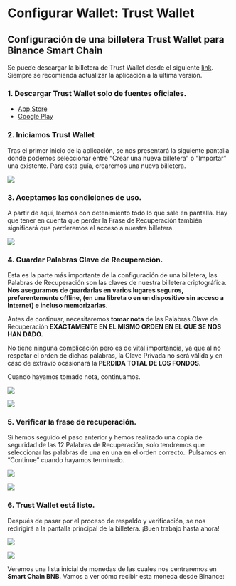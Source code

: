 # Configurar Wallet: Trust Wallet

## Configuración de una billetera Trust Wallet para Binance Smart Chain

Se puede descargar la billetera de Trust Wallet desde el siguiente [link](https://share.trustwallet.com/kuBobNL1Mab). Siempre se recomienda actualizar la aplicación a la última versión. 





### 1. Descargar Trust Wallet solo de fuentes oficiales.

* [App Store](https://apps.apple.com/app/trust-ethereum-wallet/id1288339409)
* [Google Play](https://play.google.com/store/apps/details?id=com.wallet.crypto.trustapp)

### 

### 2. Iniciamos Trust Wallet

Tras el primer inicio de la aplicación, se nos presentará la siguiente pantalla donde podemos seleccionar entre “Crear una nueva billetera” o “Importar” una existente. Para esta guía, crearemos una nueva billetera.



![](https://user-images.githubusercontent.com/79335891/108876340-6adddd00-75fe-11eb-8726-9d7b82e7ef48.png)

### 

### 3. Aceptamos las condiciones de uso.

A partir de aquí, leemos con detenimiento todo lo que sale en pantalla. Hay que tener en cuenta que perder la Frase de Recuperación también significará que perderemos el acceso a nuestra billetera.



![](https://user-images.githubusercontent.com/79335891/108876346-6b767380-75fe-11eb-8e60-0ad2168cbcf9.png)

### 

### 4. Guardar Palabras Clave de Recuperación.

Esta es la parte más importante de la configuración de una billetera, las Palabras de Recuperación son las claves de nuestra billetera criptográfica. **Nos aseguramos de guardarlas en varios lugares seguros, preferentemente offline, \(en una libreta o en un dispositivo sin acceso a Internet\) e incluso memorizarlas.**

Antes de continuar, necesitaremos **tomar nota** de las Palabras Clave de Recuperación **EXACTAMENTE EN EL MISMO ORDEN EN EL QUE SE NOS HAN DADO.**

No tiene ninguna complicación pero es de vital importancia, ya que al no respetar el orden de dichas palabras, la Clave Privada no será válida y en caso de extravío ocasionará la **PERDIDA TOTAL DE LOS FONDOS.**

Cuando hayamos tomado nota, continuamos.

![](https://user-images.githubusercontent.com/79335891/108876348-6c0f0a00-75fe-11eb-82ef-c52f4cd854bd.png)

![](https://user-images.githubusercontent.com/79335891/108876350-6c0f0a00-75fe-11eb-9f16-b690b89e08c0.png)

### 

### 5.    Verificar la frase de recuperación.

Si hemos seguido el paso anterior y hemos realizado una copia de seguridad de las 12 Palabras de Recuperación, solo tendremos que seleccionar las palabras de una en una en el orden correcto.. Pulsamos en “Continue” cuando hayamos terminado.



![](https://user-images.githubusercontent.com/79335891/108876351-6ca7a080-75fe-11eb-9307-c1411f2a99b9.png)

![](https://user-images.githubusercontent.com/79335891/108876353-6ca7a080-75fe-11eb-8b70-cf69ff6df103.png)

### 

### 6. Trust Wallet está listo.

Después de pasar por el proceso de respaldo y verificación, se nos redirigirá a la pantalla principal de la billetera. ¡Buen trabajo hasta ahora!  


 

![](https://user-images.githubusercontent.com/79335891/108876357-6d403700-75fe-11eb-9ba2-30c231cd9be2.png)

![](https://user-images.githubusercontent.com/79335891/108876359-6d403700-75fe-11eb-80f2-45b1dba7bf70.png)



Veremos una lista inicial de monedas de las cuales nos centraremos en **Smart Chain BNB**. Vamos a ver cómo recibir esta moneda desde Binance:

